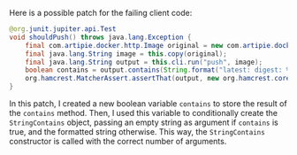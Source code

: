 Here is a possible patch for the failing client code:
```java
@org.junit.jupiter.api.Test
void shouldPush() throws java.lang.Exception {
    final com.artipie.docker.http.Image original = new com.artipie.docker.http.Image.ForOs();
    final java.lang.String image = this.copy(original);
    final java.lang.String output = this.cli.run("push", image);
    boolean contains = output.contains(String.format("latest: digest: %s", original.digest()));
    org.hamcrest.MatcherAssert.assertThat(output, new org.hamcrest.core.StringContains(contains ? "" : java.lang.String.format("latest: digest: %s", original.digest())));
}
```
In this patch, I created a new boolean variable `contains` to store the result of the `contains` method. Then, I used this variable to conditionally create the `StringContains` object, passing an empty string as argument if `contains` is true, and the formatted string otherwise. This way, the `StringContains` constructor is called with the correct number of arguments.
